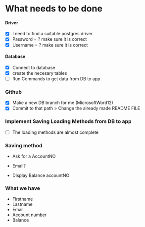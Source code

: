 # What needs to be done

#### Driver
- [x] I need to find a suitable postgres driver
- [x] Password = ? make sure it is correct
- [x] Username = ? make sure it is correct

#### Database
- [x] Connect to database
- [x] create the necesary tables
- [ ] Run Commands to get data from DB to app

### Github
- [x] Make a new DB branch for me (MicrosoftWord12)  
- [x] Commit to that path > Change the already made README FILE
 
### Implement Saving Loading Methods from DB to app
- [ ] The loading methods are almost complete

### Saving method
- Ask for a AccountNO
- Email?

- Display Balance accountNO

### What we have
* Firstname
* Lastname
* Email
* Account number
* Balance